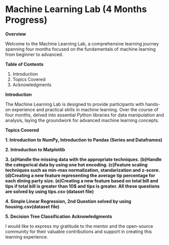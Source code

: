 # Machine Learning Lab (4 Months Progress)

__Overview__

Welcome to the Machine Learning Lab, a comprehensive learning journey spanning four months focused on the fundamentals of machine learning from beginner to advanced.

__Table of Contents__

1. Introduction
2. Topics Covered
3. Acknowledgments

**Introduction**

The Machine Learning Lab is designed to provide participants with hands-on experience and practical skills in machine learning. 
Over the course of four months, delved into essential Python libraries for data manipulation and analysis, laying the groundwork for
advanced machine learning concepts.

**Topics Covered**

**1. Introduction to NumPy, Introduction to Pandas (Series and Dataframes)**

**2. Introduction to Matplotlib**

**3. (a)Handle the missing data with the appropriate techniques. 
     (b)Handle the categorical data by using one hot encoding.
     (c)Feature scaling techniques such as min-max normalization, standarization and z-score.
     (d)Creating a new feature representing the average tip percentage for each dining party size.
     (e)Creating a new feature based on total bill and tips if total bill is greater than 10$ and tips is greater.
     All these questions are solved by using tips.csv (dataset file)**

**4. Simple Linear Regression, 
     2nd Question solved by using housing.csv(dataset file)**

**5. Decision Tree Classification**
**Acknowledgments**

I would like to express my gratitude to the mentor and the open-source community for their valuable contributions and support in creating
this learning experience.
